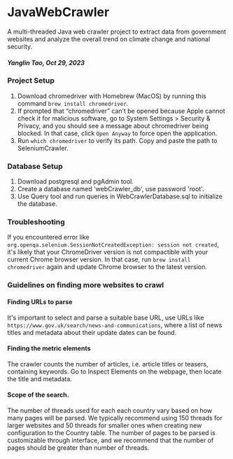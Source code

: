 # JavaWebCrawler
A multi-threaded Java web crawler project to extract data from government websites and analyze the overall trend on climate change and national security.

#### _Yanglin Tao, Oct 29, 2023_

### Project Setup
1. Download chromedriver with Homebrew (MacOS) by running this command `brew install chromedriver`. 
2. If prompted that “chromedriver” can’t be opened because Apple cannot check it for malicious software, go to System Settings > Security & Privacy, and you should see a message about chromedriver being blocked. In that case, click `Open Anyway` to force open the application.
3. Run `which chromedriver` to verify its path. Copy and paste the path to SeleniumCrawler.

### Database Setup
1. Download postgresql and pgAdmin tool.
2. Create a database named 'webCrawler_db', use password 'root'.
3. Use Query tool and run queries in WebCrawlerDatabase.sql to initialize the database.

### Troubleshooting
If you encountered error like `org.openqa.selenium.SessionNotCreatedException: session not created`, it's likely that your ChromeDriver version is not compactible with your current Chrome browser version. In that case, run `brew install chromedriver` again and update Chrome browser to the latest version.

### Guidelines on finding more websites to crawl
#### Finding URLs to parse
It's important to select and parse a suitable base URL, use URLs like `https://www.gov.uk/search/news-and-communications`, where a list of news titles and metadata about their update dates can be found. 

#### Finding the metric elements
The crawler counts the number of articles, i.e. article titles or teasers, containing keywords. Go to Inspect Elements on the webpage, then locate the title and metadata. 

#### Scope of the search.
The number of threads used for each each country vary based on how many pages will be parsed. We typically recommend using 150 threads for larger websites and 50 threads for smaller ones when creating new configuration to the Country table. The number of pages to be parsed is customizable through interface, and we recommend that the number of pages should be greater than number of threads.
